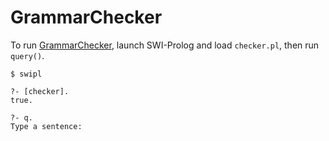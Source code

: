 # GrammarChecker

To run [GrammarChecker], launch SWI-Prolog and load `checker.pl`, then run `query()`.

```
$ swipl

?- [checker].
true.

?- q.
Type a sentence:
```


[GrammarChecker]: http://wiki.ubc.ca/Course:CPSC312-2016-Project1-GrammarChecker
